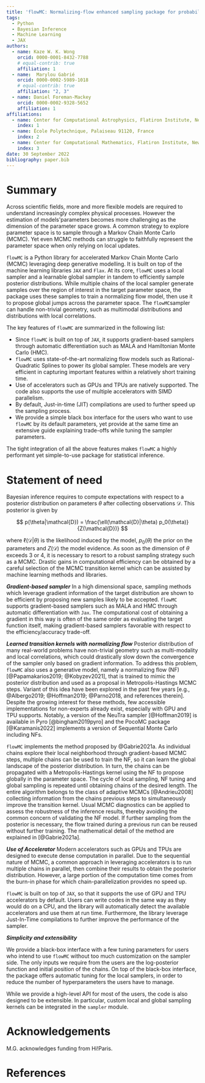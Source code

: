 ```yaml
---
title: 'flowMC: Normalizing-flow enhanced sampling package for probabilistic inference in Jax'
tags:
  - Python
  - Bayesian Inference 
  - Machine Learning
  - JAX
authors:
  - name: Kaze W. K. Wong
    orcid: 0000-0001-8432-7788
    # equal-contrib: true
    affiliation: 1 
  - name:  Marylou Gabrié
    orcid: 0000-0002-5989-1018
    # equal-contrib: true 
    affiliation: "2, 3"
  - name: Daniel Foreman-Mackey
    orcid: 0000-0002-9328-5652
    affiliation: 1
affiliations:
  - name: Center for Computational Astrophysics, Flatiron Institute, New York, NY 10010, US
    index: 1
  - name: École Polytechnique, Palaiseau 91120, France
    index: 2
  - name: Center for Computational Mathematics, Flatiron Institute, New York, NY 10010, US
    index: 3
date: 30 September 2022
bibliography: paper.bib
---
```


# Summary

Across scientific fields, more and more flexible models are required to understand increasingly complex physical processes. However the estimation of models'parameters becomes more challenging as the dimension of the parameter space grows. A common strategy to explore parameter space is to sample through a Markov Chain Monte Carlo (MCMC). Yet even MCMC methods can struggle to faithfully represent the parameter space when only relying on local updates.

`flowMC` is a Python library for accelerated Markov Chain Monte Carlo (MCMC) leveraging deep generative modelling. It is built on top of the machine learning libraries `JAX` and `Flax`. At its core, `flowMC` uses a local sampler and a learnable global sampler in tandem to efficiently sample posterior distributions. While multiple chains of the local sampler generate samples over the region of interest in the target parameter space, the package uses these samples to train a normalizing flow model, then use it to propose global jumps across the parameter space. The `flowMC`sampler can handle non-trivial geometry, such as multimodal distributions and distributions with local correlations. 

The key features of `flowMC` are summarized in the following list:

- Since `flowMC` is built on top of `JAX`, it supports gradient-based samplers through automatic differentiation such as MALA and Hamiltonian Monte Carlo (HMC).
- `flowMC` uses state-of-the-art normalizing flow models such as Rational-Quadratic Splines to power its global sampler. These models are very efficient in capturing important features within a relatively short training time.
- Use of accelerators such as GPUs and TPUs are natively supported. The code also supports the use of multiple accelerators with SIMD parallelism.
- By default, Just-in-time (JIT) compilations are used to further speed up the sampling process. 
- We provide a simple black box interface for the users who want to use `flowMC` by its default parameters, yet provide at the same time an extensive guide explaining trade-offs while tuning the sampler parameters.

The tight integration of all the above features makes `flowMC` a highly performant yet simple-to-use package for statistical inference.

# Statement of need

Bayesian inference requires to compute expectations with respect to a posterior distribution on parameters $\theta$ after collecting observations $\mathcal{D}$. This posterior is given by 

$$
p(\theta|\mathcal{D}) = \frac{\ell(\mathcal{D}|\theta) p_0(\theta)}{Z(\mathcal{D})}  
$$

where $\ell(\mathcal{D}|\theta)$ is the likelihood induced by the model, $p_0(\theta)$ the prior on the parameters and  $Z(\mathcal{D})$ the model evidence. 
As soon as the dimension of $\theta$ exceeds 3 or 4, it is necessary to resort to a robust sampling strategy such as a MCMC. Drastic gains in computational efficiency can be obtained by a careful selection of the MCMC transition kernel which can be assisted by machine learning methods and libraries.  

***Gradient-based sampler***
In a high dimensional space, sampling methods which leverage gradient information of the target distribution are shown to be efficient by proposing new samples likely to be accepted.
`flowMC` supports gradient-based samplers such as MALA and HMC through automatic differentiation with `Jax`.
The computational cost of obtaining a gradient in this way is often of the same order as evaluating the target function itself, making gradient-based samplers favorable with respect to the efficiency/accuracy trade-off.

***Learned transition kernels with normalizing flow***
Posterior distribution of many real-world problems have non-trivial geometry such as multi-modality and local correlations, which could drastically slow down the convergence of the sampler only based on gradient information.
To address this problem, `flowMC` also uses a generative model, namely a normalizing flow (NF) [@Papamakarios2019; @Kobyzev2021], that is trained to mimic the posterior distribution and used as a proposal in Metropolis-Hastings MCMC steps. Variant of this idea have been explored in the past few years [e.g., @Albergo2019; @Hoffman2019; @Parno2018, and references therein].
Despite the growing interest for these methods, few accessible implementations for non-experts already exist, especially with GPU and TPU supports. Notably, a version of the NeuTra sampler [@Hoffman2019] is available in Pyro [@bingham2019pyro] and the PocoMC package [@Karamanis2022] implements a version of Sequential Monte Carlo including NFs.

`flowMC` implements the method proposed by @Gabrie2021a. 
As individual chains explore their local neighborhood through gradient-based MCMC steps, multiple chains can be used to train the NF, so it can learn the global landscape of the posterior distribution. In turn, the chains can be propagated with a Metropolis-Hastings kernel using the NF to propose globally in the parameter space. The cycle of local sampling, NF tuning and global sampling is repeated until obtaining chains of the desired length.
The entire algorithm belongs to the class of adaptive MCMCs [@Andrieu2008] collecting information from the chains previous steps to simultaneously improve the transition kernel. 
Usual MCMC diagnostics can be applied to assess the robustness of the inference results, thereby avoiding the common concern of validating the NF model. 
If further sampling from the posterior is necessary, the flow trained during a previous run can be reused without further training. 
The mathematical detail of the method are explained in [@Gabrie2021a].

***Use of Accelerator***
Modern accelerators such as GPUs and TPUs are designed to execute dense computation in parallel.
Due to the sequential nature of MCMC, a common approach in leveraging accelerators is to run multiple chains in parallel, then combine their results to obtain the posterior distribution.
However, a large portion of the computation time comes from the burn-in phase for which chain-parallelization provides no speed up.
<!-- To fully leverage the benefit from having many chains, ensemble methods such as (Cite) are often implemented.
This comes with its own set of challenges, and implementing such class of methods on accelerators require careful consideration. -->
<!-- Because the benefit from accelerators is not clear ahead of time and the hefty cost of implementation, 
there are not many MCMC libraries that are designed to take advantage on accelerators. -->
`flowMC` is built on top of `JAX`, so that it supports the use of GPU and TPU accelerators by default.
Users can write codes in the same way as they would do on a CPU, and the library will automatically detect the available accelerators and use them at run time.
Furthermore, the library leverage Just-In-Time compilations to further improve the performance of the sampler.

***Simplicity and extensibility***
<!-- Since we anticipate most of the users would like to spend most of their time building model instead of optimize the performance of the sampler, -->
We provide a black-box interface with a few tuning parameters for users who intend to use `flowMC` without too much customization on the sampler side.
The only inputs we require from the users are the log-posterior function and initial position of the chains.
On top of the black-box interface, the package offers automatic tuning for the local samplers, in order to reduce the number of hyperparameters the users have to manage.

While we provide a high-level API for most of the users, the code is also designed to be extensible. In particular, custom local and global sampling kernels can be integrated in the `sampler` module. 
<!-- Say something about extensibility like custom proposal -->

# Acknowledgements
M.G. acknowledges funding from Hi!Paris.

# References
